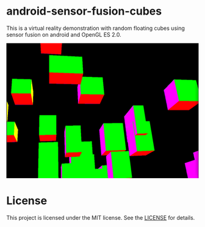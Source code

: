 # android-sensor-fusion-cubes

This is a virtual reality demonstration with random floating cubes using sensor fusion on android and OpenGL ES 2.0.

![screenshot](screenshot.png)

# License 
This project is licensed under the MIT license. See the [LICENSE](LICENSE) for details.
